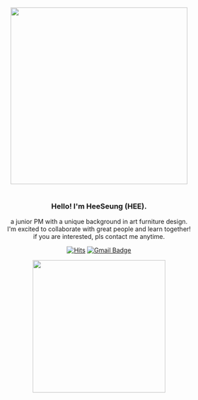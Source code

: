 <div align = "center">

<br>
<br/>
<img src="https://github.com/Anmol-Baranwal/Cool-GIFs-For-GitHub/assets/74038190/5f6597b4-ff7c-4415-9272-d95759df842f" width="400">
<br><br>

### Hello! I'm HeeSeung (HEE).
a junior PM with a unique background in art furniture design.  
I'm excited to collaborate with great people and learn together!  
if you are interested, pls contact me anytime.






  
[![Hits](https://hits.seeyoufarm.com/api/count/incr/badge.svg?url=https%3A%2F%2Fgithub.com%2Fhees-chae%2Fhees-chae&count_bg=%2327488B&title_bg=%23555555&icon=&icon_color=%237599E2&title=visit&edge_flat=false)](https://hits.seeyoufarm.com)
[![Gmail Badge](https://img.shields.io/badge/Gmail-000000?style=flat-square&logo=Gmail&logoColor=white&link=mailto:its.hee9@gmail.com)](mailto:its.hee9@gmail.com)


<img src="https://user-images.githubusercontent.com/74038190/235224431-e8c8c12e-6826-47f1-89fb-2ddad83b3abf.gif" width="300">
<br><br>
